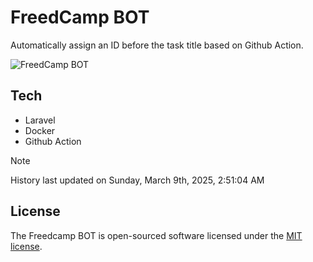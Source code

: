 # FreedCamp BOT

Automatically assign an ID before the task title based on Github Action.

![FreedCamp BOT](https://repository-images.githubusercontent.com/737932867/7d34798b-2680-471c-b089-a78a718d3d6a)

## Tech

- Laravel
- Docker
- Github Action

> [!NOTE]  
> History last updated on Sunday, March 9th, 2025, 2:51:04 AM

## License

The Freedcamp BOT is open-sourced software licensed under the [MIT license](https://opensource.org/licenses/MIT).

